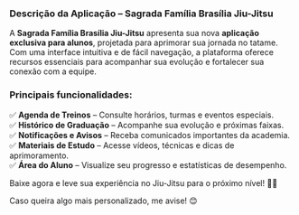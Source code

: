 ### **Descrição da Aplicação – Sagrada Família Brasília Jiu-Jitsu**  

A **Sagrada Família Brasília Jiu-Jitsu** apresenta sua nova **aplicação exclusiva para alunos**, projetada para aprimorar sua jornada no tatame. Com uma interface intuitiva e de fácil navegação, a plataforma oferece recursos essenciais para acompanhar sua evolução e fortalecer sua conexão com a equipe.  

### **Principais funcionalidades:**  
✅ **Agenda de Treinos** – Consulte horários, turmas e eventos especiais.  
✅ **Histórico de Graduação** – Acompanhe sua evolução e próximas faixas.  
✅ **Notificações e Avisos** – Receba comunicados importantes da academia.  
✅ **Materiais de Estudo** – Acesse vídeos, técnicas e dicas de aprimoramento.  
✅ **Área do Aluno** – Visualize seu progresso e estatísticas de desempenho.  

Baixe agora e leve sua experiência no Jiu-Jitsu para o próximo nível! 🥋🔥  

Caso queira algo mais personalizado, me avise! 😊
